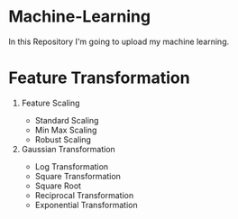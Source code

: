 # Machine-Learning
In this Repository I'm going to upload my machine learning.
# Feature Transformation
<html>
<ol>
  <li>Feature Scaling</li>
  <ul>
    <li>Standard Scaling</li>
    <li>Min Max Scaling</li>
    <li>Robust Scaling</li>
  </ul>
  <li>Gaussian Transformation</li>
    <ul>
    <li>Log Transformation</li>
    <li>Square Transformation</li>
    <li>Square Root</li>
    <li>Reciprocal Transformation</li>
    <li>Exponential Transformation</li>
    </ul>
</ol>
</html>

